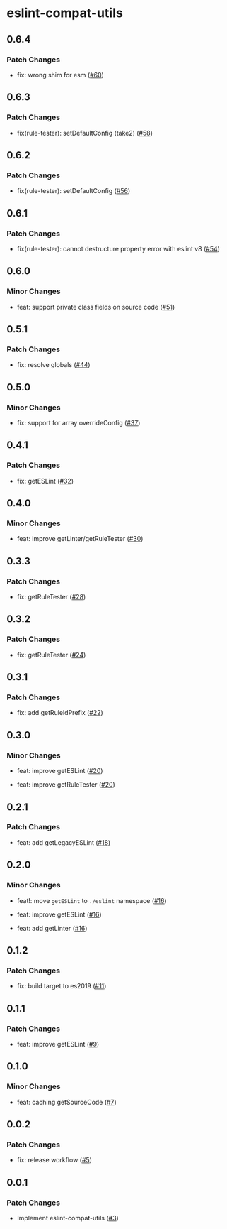 # eslint-compat-utils

## 0.6.4

### Patch Changes

- fix: wrong shim for esm ([#60](https://github.com/ota-meshi/eslint-compat-utils/pull/60))

## 0.6.3

### Patch Changes

- fix(rule-tester): setDefaultConfig (take2) ([#58](https://github.com/ota-meshi/eslint-compat-utils/pull/58))

## 0.6.2

### Patch Changes

- fix(rule-tester): setDefaultConfig ([#56](https://github.com/ota-meshi/eslint-compat-utils/pull/56))

## 0.6.1

### Patch Changes

- fix(rule-tester): cannot destructure property error with eslint v8 ([#54](https://github.com/ota-meshi/eslint-compat-utils/pull/54))

## 0.6.0

### Minor Changes

- feat: support private class fields on source code ([#51](https://github.com/ota-meshi/eslint-compat-utils/pull/51))

## 0.5.1

### Patch Changes

- fix: resolve globals ([#44](https://github.com/ota-meshi/eslint-compat-utils/pull/44))

## 0.5.0

### Minor Changes

- fix: support for array overrideConfig ([#37](https://github.com/ota-meshi/eslint-compat-utils/pull/37))

## 0.4.1

### Patch Changes

- fix: getESLint ([#32](https://github.com/ota-meshi/eslint-compat-utils/pull/32))

## 0.4.0

### Minor Changes

- feat: improve getLinter/getRuleTester ([#30](https://github.com/ota-meshi/eslint-compat-utils/pull/30))

## 0.3.3

### Patch Changes

- fix: getRuleTester ([#28](https://github.com/ota-meshi/eslint-compat-utils/pull/28))

## 0.3.2

### Patch Changes

- fix: getRuleTester ([#24](https://github.com/ota-meshi/eslint-compat-utils/pull/24))

## 0.3.1

### Patch Changes

- fix: add getRuleIdPrefix ([#22](https://github.com/ota-meshi/eslint-compat-utils/pull/22))

## 0.3.0

### Minor Changes

- feat: improve getESLint ([#20](https://github.com/ota-meshi/eslint-compat-utils/pull/20))

- feat: improve getRuleTester ([#20](https://github.com/ota-meshi/eslint-compat-utils/pull/20))

## 0.2.1

### Patch Changes

- feat: add getLegacyESLint ([#18](https://github.com/ota-meshi/eslint-compat-utils/pull/18))

## 0.2.0

### Minor Changes

- feat!: move `getESLint` to `./eslint` namespace ([#16](https://github.com/ota-meshi/eslint-compat-utils/pull/16))

- feat: improve getESLint ([#16](https://github.com/ota-meshi/eslint-compat-utils/pull/16))

- feat: add getLinter ([#16](https://github.com/ota-meshi/eslint-compat-utils/pull/16))

## 0.1.2

### Patch Changes

- fix: build target to es2019 ([#11](https://github.com/ota-meshi/eslint-compat-utils/pull/11))

## 0.1.1

### Patch Changes

- feat: improve getESLint ([#9](https://github.com/ota-meshi/eslint-compat-utils/pull/9))

## 0.1.0

### Minor Changes

- feat: caching getSourceCode ([#7](https://github.com/ota-meshi/eslint-compat-utils/pull/7))

## 0.0.2

### Patch Changes

- fix: release workflow ([#5](https://github.com/ota-meshi/eslint-compat-utils/pull/5))

## 0.0.1

### Patch Changes

- Implement eslint-compat-utils ([#3](https://github.com/ota-meshi/eslint-compat-utils/pull/3))
